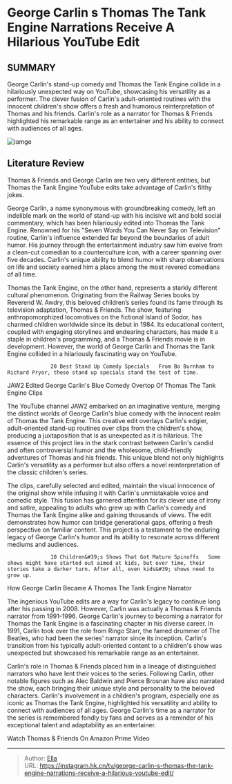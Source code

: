 # George Carlin s Thomas The Tank Engine Narrations Receive A Hilarious YouTube Edit


## SUMMARY 



  George Carlin&#39;s stand-up comedy and Thomas the Tank Engine collide in a hilariously unexpected way on YouTube, showcasing his versatility as a performer.   The clever fusion of Carlin&#39;s adult-oriented routines with the innocent children&#39;s show offers a fresh and humorous reinterpretation of Thomas and his friends.   Carlin&#39;s role as a narrator for Thomas &amp; Friends highlighted his remarkable range as an entertainer and his ability to connect with audiences of all ages.  

![iamge](https://static1.srcdn.com/wordpress/wp-content/uploads/2024/01/a-collage-of-george-carlin-and-thomas-the-tank-engine.jpg)

## Literature Review
Thomas &amp; Friends and George Carlin are two very different entities, but Thomas the Tank Engine YouTube edits take advantage of Carlin&#39;s filthy jokes.




George Carlin, a name synonymous with groundbreaking comedy, left an indelible mark on the world of stand-up with his incisive wit and bold social commentary, which has been hilariously edited into Thomas the Tank Engine. Renowned for his &#34;Seven Words You Can Never Say on Television&#34; routine, Carlin&#39;s influence extended far beyond the boundaries of adult humor. His journey through the entertainment industry saw him evolve from a clean-cut comedian to a counterculture icon, with a career spanning over five decades. Carlin&#39;s unique ability to blend humor with sharp observations on life and society earned him a place among the most revered comedians of all time.




Thomas the Tank Engine, on the other hand, represents a starkly different cultural phenomenon. Originating from the Railway Series books by Reverend W. Awdry, this beloved children’s series found its fame through its television adaptation, Thomas &amp; Friends. The show, featuring anthropomorphized locomotives on the fictional Island of Sodor, has charmed children worldwide since its debut in 1984. Its educational content, coupled with engaging storylines and endearing characters, has made it a staple in children&#39;s programming, and a Thomas &amp; Friends movie is in development. However, the world of George Carlin and Thomas the Tank Engine collided in a hilariously fascinating way on YouTube.

                  20 Best Stand Up Comedy Specials   From Bo Burnham to Richard Pryor, these stand up specials stand the test of time.    


 JAW2 Edited George Carlin&#39;s Blue Comedy Overtop Of Thomas The Tank Engine Clips 
          




The YouTube channel JAW2 embarked on an imaginative venture, merging the distinct worlds of George Carlin&#39;s blue comedy with the innocent realm of Thomas the Tank Engine. This creative edit overlays Carlin&#39;s edgier, adult-oriented stand-up routines over clips from the children&#39;s show, producing a juxtaposition that is as unexpected as it is hilarious. The essence of this project lies in the stark contrast between Carlin&#39;s candid and often controversial humor and the wholesome, child-friendly adventures of Thomas and his friends. This unique blend not only highlights Carlin&#39;s versatility as a performer but also offers a novel reinterpretation of the classic children&#39;s series.


 

The clips, carefully selected and edited, maintain the visual innocence of the original show while infusing it with Carlin&#39;s unmistakable voice and comedic style. This fusion has garnered attention for its clever use of irony and satire, appealing to adults who grew up with Carlin&#39;s comedy and Thomas the Tank Engine alike and gaining thousands of views. The edit demonstrates how humor can bridge generational gaps, offering a fresh perspective on familiar content. This project is a testament to the enduring legacy of George Carlin&#39;s humor and its ability to resonate across different mediums and audiences.




                  10 Children&#39;s Shows That Got Mature Spinoffs   Some shows might have started out aimed at kids, but over time, their stories take a darker turn. After all, even kids&#39; shows need to grow up.    



 How George Carlin Became A Thomas The Tank Engine Narrator 
          

The ingenious YouTube edits are a way for Carlin&#39;s legacy to continue long after his passing in 2008. However, Carlin was actually a Thomas &amp; Friends narrator from 1991-1996. George Carlin&#39;s journey to becoming a narrator for Thomas the Tank Engine is a fascinating chapter in his diverse career. In 1991, Carlin took over the role from Ringo Starr, the famed drummer of The Beatles, who had been the series&#39; narrator since its inception. Carlin&#39;s transition from his typically adult-oriented content to a children&#39;s show was unexpected but showcased his remarkable range as an entertainer.




Carlin&#39;s role in Thomas &amp; Friends placed him in a lineage of distinguished narrators who have lent their voices to the series. Following Carlin, other notable figures such as Alec Baldwin and Pierce Brosnan have also narrated the show, each bringing their unique style and personality to the beloved characters. Carlin&#39;s involvement in a children&#39;s program, especially one as iconic as Thomas the Tank Engine, highlighted his versatility and ability to connect with audiences of all ages. George Carlin&#39;s time as a narrator for the series is remembered fondly by fans and serves as a reminder of his exceptional talent and adaptability as an entertainer.

Watch Thomas &amp; Friends On Amazon Prime Video



---

> Author: [Ella](https://instagram.hk.cn/)  
> URL: https://instagram.hk.cn/tv/george-carlin-s-thomas-the-tank-engine-narrations-receive-a-hilarious-youtube-edit/  

